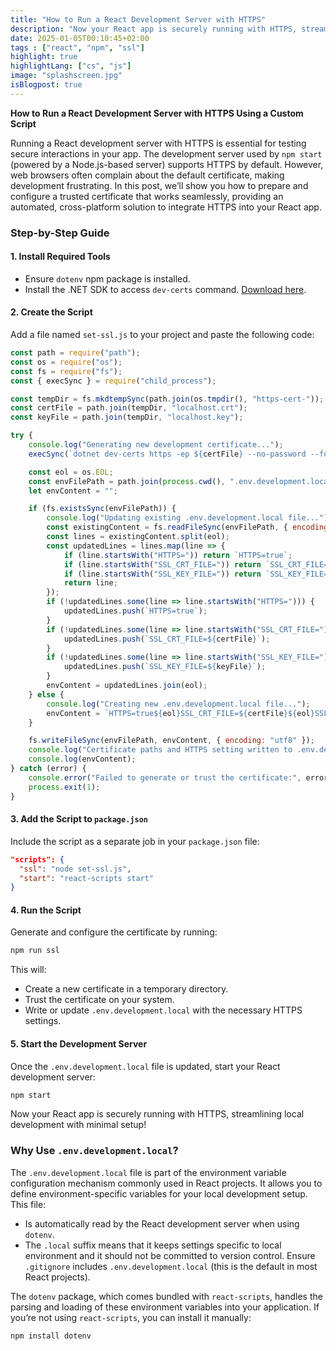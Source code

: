 ```yaml
---
title: "How to Run a React Development Server with HTTPS"
description: "Now your React app is securely running with HTTPS, streamlining local development with minimal setup!"
date: 2025-01-05T00:10:45+02:00
tags : ["react", "npm", "ssl"]
highlight: true
highlightLang: ["cs", "js"]
image: "splashscreen.jpg"
isBlogpost: true
---
```



**How to Run a React Development Server with HTTPS Using a Custom Script**

Running a React development server with HTTPS is essential for testing secure interactions in your app. The development server used by `npm start` (powered by a Node.js-based server) supports HTTPS by default. However, web browsers often complain about the default certificate, making development frustrating. In this post, we’ll show you how to prepare and configure a trusted certificate that works seamlessly, providing an automated, cross-platform solution to integrate HTTPS into your React app.


### **Step-by-Step Guide**

#### 1. **Install Required Tools**
- Ensure `dotenv` npm package is installed.
- Install the .NET SDK to access `dev-certs` command. [Download here](https://dotnet.microsoft.com/download).

#### 2. **Create the Script**
Add a file named `set-ssl.js` to your project and paste the following code:

```javascript
const path = require("path");
const os = require("os");
const fs = require("fs");
const { execSync } = require("child_process");

const tempDir = fs.mkdtempSync(path.join(os.tmpdir(), "https-cert-"));
const certFile = path.join(tempDir, "localhost.crt");
const keyFile = path.join(tempDir, "localhost.key");

try {
    console.log("Generating new development certificate...");
    execSync(`dotnet dev-certs https -ep ${certFile} --no-password --format PEM --trust`, { stdio: "inherit" });

    const eol = os.EOL;
    const envFilePath = path.join(process.cwd(), ".env.development.local");
    let envContent = "";

    if (fs.existsSync(envFilePath)) {
        console.log("Updating existing .env.development.local file...");
        const existingContent = fs.readFileSync(envFilePath, { encoding: "utf8" });
        const lines = existingContent.split(eol);
        const updatedLines = lines.map(line => {
            if (line.startsWith("HTTPS=")) return `HTTPS=true`;
            if (line.startsWith("SSL_CRT_FILE=")) return `SSL_CRT_FILE=${certFile}`;
            if (line.startsWith("SSL_KEY_FILE=")) return `SSL_KEY_FILE=${keyFile}`;
            return line;
        });
        if (!updatedLines.some(line => line.startsWith("HTTPS="))) {
            updatedLines.push(`HTTPS=true`);
        }
        if (!updatedLines.some(line => line.startsWith("SSL_CRT_FILE="))) {
            updatedLines.push(`SSL_CRT_FILE=${certFile}`);
        }
        if (!updatedLines.some(line => line.startsWith("SSL_KEY_FILE="))) {
            updatedLines.push(`SSL_KEY_FILE=${keyFile}`);
        }
        envContent = updatedLines.join(eol);
    } else {
        console.log("Creating new .env.development.local file...");
        envContent = `HTTPS=true${eol}SSL_CRT_FILE=${certFile}${eol}SSL_KEY_FILE=${keyFile}${eol}`;
    }

    fs.writeFileSync(envFilePath, envContent, { encoding: "utf8" });
    console.log("Certificate paths and HTTPS setting written to .env.development.local:");
    console.log(envContent);
} catch (error) {
    console.error("Failed to generate or trust the certificate:", error);
    process.exit(1);
}

```

#### 3. **Add the Script to `package.json`**
Include the script as a separate job in your `package.json` file:

```json
"scripts": {
  "ssl": "node set-ssl.js",
  "start": "react-scripts start"
}
```

#### 4. **Run the Script**
Generate and configure the certificate by running:
```bash
npm run ssl
```

This will:
- Create a new certificate in a temporary directory.
- Trust the certificate on your system.
- Write or update `.env.development.local` with the necessary HTTPS settings.

#### 5. **Start the Development Server**
Once the `.env.development.local` file is updated, start your React development server:
```bash
npm start
```

Now your React app is securely running with HTTPS, streamlining local development with minimal setup!


### **Why Use `.env.development.local`?**
The `.env.development.local` file is part of the environment variable configuration mechanism commonly used in React projects. It allows you to define environment-specific variables for your local development setup. This file:
- Is automatically read by the React development server when using `dotenv`.
- The `.local` suffix means that it keeps settings specific to local environment and it should not be committed to version control. Ensure `.gitignore` includes `.env.development.local` (this is the default in most React projects).

The `dotenv` package, which comes bundled with `react-scripts`, handles the parsing and loading of these environment variables into your application. If you’re not using `react-scripts`, you can install it manually:
```bash
npm install dotenv
```
